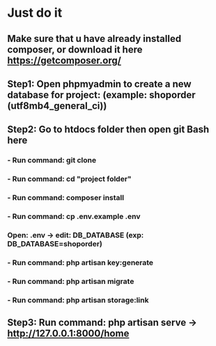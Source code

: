 # Just do it
## Make sure that u have already installed composer, or download it here https://getcomposer.org/
## Step1: Open phpmyadmin to create a new database for project: (example: shoporder (utf8mb4_general_ci))
## Step2: Go to htdocs folder then open git Bash here
### - Run command: git clone <this project>
### - Run command: cd "project folder"
### - Run command: composer install
### - Run command: cp .env.example .env
### Open: .env -> edit: DB_DATABASE (exp: DB_DATABASE=shoporder)
### - Run command: php artisan key:generate
### - Run command: php artisan migrate
### - Run command: php artisan storage:link
## Step3: Run command: php artisan serve -> http://127.0.0.1:8000/home

